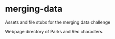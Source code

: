merging-data
============

Assets and file stubs for the merging data challenge

Webpage directory of Parks and Rec characters.
